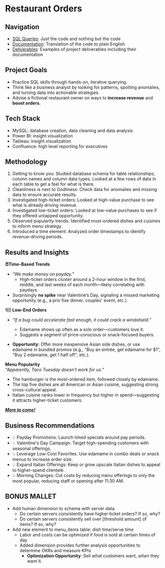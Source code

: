 # Restaurant Orders

## Navigation
- [SQL Queries](code): Just the code and nothing but the code
- [Documentation](docs): Translation of the code to plain English
- [Deliverables](deliverables): Examples of project deliverables including their documentation

## Project Goals
- Practice SQL skills through hands-on, iterative querying.
- Think like a business analyst by looking for patterns, spotting anomalies, and turning data into actionable strategies.
- Advise a fictional restaurant owner on ways to **increase revenue** and **boost orders**.

## Tech Stack
- MySQL: database creation, data cleaning and data analysis
- Power BI: insight visualization
- Tableau: insight visualization
- Confluence: high level reporting for executives

## Methodology
1. Getting to know you: Studied database schema for table relationships, column names and column data types. Looked at a few rows of data in each table to get a feel for what is there. 
2. Cleanliness is next to Godliness: Check data for anomalies and missing data to ensure accurate results.
3. Investigated high-ticket orders: Looked at high-value purchase to see what is already driving revenue.
4. Investigated low-ticket orders: Looked at low-value purchases to see if they offered untapped opportunity.
5. Observed popularity trends: Identified most-ordered dishes and cuisines to inform menu strategy.
6. Introduced a time element: Analyzed order timestamps to identify revenue-driving periods.

## Results and Insights
**⏰Time-Based Trends**
- *“We make money on payday.”*
  - High-ticket orders cluster around a 2-hour window in the first, middle, and last weeks of each month—likely correlating with paydays.
- Surprisingly **no spike** near Valentine’s Day, signaling a missed marketing opportunity (e.g., a prix fixe dinner, couples' event, etc.).

**👇🏼 Low-End Orders**
- *“If a bug could accelerate fast enough, it could crack a windshield.”*
  - Edamame shows up often as a solo order—customers love it.
  - Suggests a segment of price-conscious or snack-focused buyers.

- **Opportunity:** Offer more inexpensive Asian side dishes, or use edamame in bundled promos (e.g., “Buy an entrée, get edamame for $1”, "Buy 2 edamame, get 1 half off", etc.).

**Menu Popularity** \
*"Apparently, Taco Tuesday doesn't work for us."*
- The hamburger is the most-ordered item, followed closely by edamame.
- The top five dishes are all American or Asian cuisine, suggesting strong cross-cultural appeal.
- Italian cuisine ranks lower in frequency but higher in spend—suggesting it attracts higher-ticket customers.

[***More to come!***](#more)

## Business Recommendations
- 💡 Payday Promotions: Launch timed specials around pay periods.
- 💡 Valentine's Day Campaign: Target high-spending customers with seasonal offerings.
- 💡 Leverage Low-Cost Favorites: Use edamame in combo deals or snack menus to increase order size.
- 💡 Expand Italian Offerings: Keep or grow upscale Italian dishes to appeal to higher-spend clientele.
- 💡 Morning Changes: Cut costs by reducing menu offerings to only the most popular, reducing staff or opening after 11:30 AM. 

## BONUS MALLET <a name="more"></a>
- Add human dimension to schema with server data.
  - Do certain servers consistently have higher ticket orders? If so, why?
  - Do certain servers consistently sell over [threshold amount] of items? If so, why?
- Add new element to menu_items table: dish time/serve time
  - Labor and costs can be optimized if food is sold at certain times of day
  - Added dimension provides further analysis opportunities to determine OKRs and measure KPIs
    - **Optimization Opportunity**: Sell *what* customers want, *when* they want it.  
